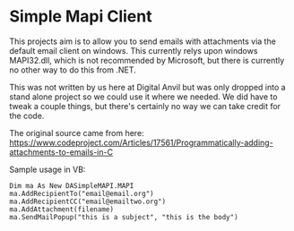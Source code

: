 # Simple Mapi Client

This projects aim is to allow you to send emails with attachments via the default email client on windows. This currently relys upon windows MAPI32.dll, which is not recommended by Microsoft,
but there is currently no other way to do this from .NET.

This was not written by us here at Digital Anvil but was only dropped into a stand alone project so we could use it where we needed. We did have to 
tweak a couple things, but there's certainly no way we can take credit for the code.

The original source came from here: https://www.codeproject.com/Articles/17561/Programmatically-adding-attachments-to-emails-in-C

Sample usage in VB:
```
Dim ma As New DASimpleMAPI.MAPI
ma.AddRecipientTo("email@email.org")
ma.AddRecipientCC("email@emailtwo.org")
ma.AddAttachment(filename)
ma.SendMailPopup("this is a subject", "this is the body")
```
